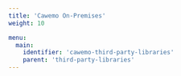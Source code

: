 ```yaml
---
title: 'Cawemo On-Premises'
weight: 10

menu:
  main:
    identifier: 'cawemo-third-party-libraries'
    parent: 'third-party-libraries'
---
```

